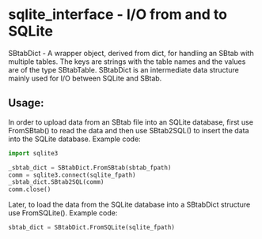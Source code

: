 sqlite_interface - I/O from and to SQLite
=========================================

SBtabDict - A wrapper object, derived from dict, for handling an SBtab with 
multiple tables. The keys are strings with the table names 
and the values are of the type SBtabTable. SBtabDict is an intermediate data
structure mainly used for I/O between SQLite and SBtab.

Usage:
------

In order to upload data from an SBtab file into an SQLite database, first use
FromSBtab() to read the data and then use SBtab2SQL() to insert the data into
the SQLite database. Example code:

```python
import sqlite3

_sbtab_dict = SBtabDict.FromSBtab(sbtab_fpath)
comm = sqlite3.connect(sqlite_fpath)
_sbtab_dict.SBtab2SQL(comm)
comm.close()
```

Later, to load the data from the SQLite database into a SBtabDict structure
use FromSQLite(). Example code:

```python
sbtab_dict = SBtabDict.FromSQLite(sqlite_fpath)
```


